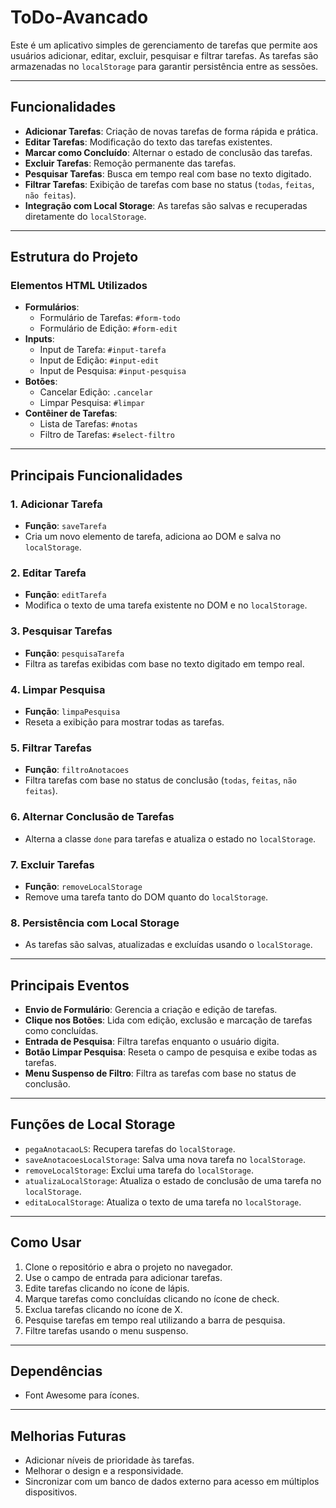 # ToDo-Avancado

Este é um aplicativo simples de gerenciamento de tarefas que permite aos usuários adicionar, editar, excluir, pesquisar e filtrar tarefas. As tarefas são armazenadas no `localStorage` para garantir persistência entre as sessões.

---

## **Funcionalidades**
- **Adicionar Tarefas**: Criação de novas tarefas de forma rápida e prática.
- **Editar Tarefas**: Modificação do texto das tarefas existentes.
- **Marcar como Concluído**: Alternar o estado de conclusão das tarefas.
- **Excluir Tarefas**: Remoção permanente das tarefas.
- **Pesquisar Tarefas**: Busca em tempo real com base no texto digitado.
- **Filtrar Tarefas**: Exibição de tarefas com base no status (`todas`, `feitas`, `não feitas`).
- **Integração com Local Storage**: As tarefas são salvas e recuperadas diretamente do `localStorage`.

---

## **Estrutura do Projeto**
### **Elementos HTML Utilizados**
- **Formulários**:
  - Formulário de Tarefas: `#form-todo`
  - Formulário de Edição: `#form-edit`
- **Inputs**:
  - Input de Tarefa: `#input-tarefa`
  - Input de Edição: `#input-edit`
  - Input de Pesquisa: `#input-pesquisa`
- **Botões**:
  - Cancelar Edição: `.cancelar`
  - Limpar Pesquisa: `#limpar`
- **Contêiner de Tarefas**:
  - Lista de Tarefas: `#notas`
  - Filtro de Tarefas: `#select-filtro`

---

## **Principais Funcionalidades**

### 1. **Adicionar Tarefa**
- **Função**: `saveTarefa`
- Cria um novo elemento de tarefa, adiciona ao DOM e salva no `localStorage`.

### 2. **Editar Tarefa**
- **Função**: `editTarefa`
- Modifica o texto de uma tarefa existente no DOM e no `localStorage`.

### 3. **Pesquisar Tarefas**
- **Função**: `pesquisaTarefa`
- Filtra as tarefas exibidas com base no texto digitado em tempo real.

### 4. **Limpar Pesquisa**
- **Função**: `limpaPesquisa`
- Reseta a exibição para mostrar todas as tarefas.

### 5. **Filtrar Tarefas**
- **Função**: `filtroAnotacoes`
- Filtra tarefas com base no status de conclusão (`todas`, `feitas`, `não feitas`).

### 6. **Alternar Conclusão de Tarefas**
- Alterna a classe `done` para tarefas e atualiza o estado no `localStorage`.

### 7. **Excluir Tarefas**
- **Função**: `removeLocalStorage`
- Remove uma tarefa tanto do DOM quanto do `localStorage`.

### 8. **Persistência com Local Storage**
- As tarefas são salvas, atualizadas e excluídas usando o `localStorage`.

---

## **Principais Eventos**
- **Envio de Formulário**: Gerencia a criação e edição de tarefas.
- **Clique nos Botões**: Lida com edição, exclusão e marcação de tarefas como concluídas.
- **Entrada de Pesquisa**: Filtra tarefas enquanto o usuário digita.
- **Botão Limpar Pesquisa**: Reseta o campo de pesquisa e exibe todas as tarefas.
- **Menu Suspenso de Filtro**: Filtra as tarefas com base no status de conclusão.

---

## **Funções de Local Storage**
- `pegaAnotacaoLS`: Recupera tarefas do `localStorage`.
- `saveAnotacoesLocalStorage`: Salva uma nova tarefa no `localStorage`.
- `removeLocalStorage`: Exclui uma tarefa do `localStorage`.
- `atualizaLocalStorage`: Atualiza o estado de conclusão de uma tarefa no `localStorage`.
- `editaLocalStorage`: Atualiza o texto de uma tarefa no `localStorage`.

---

## **Como Usar**
1. Clone o repositório e abra o projeto no navegador.
2. Use o campo de entrada para adicionar tarefas.
3. Edite tarefas clicando no ícone de lápis.
4. Marque tarefas como concluídas clicando no ícone de check.
5. Exclua tarefas clicando no ícone de X.
6. Pesquise tarefas em tempo real utilizando a barra de pesquisa.
7. Filtre tarefas usando o menu suspenso.

---

## **Dependências**
- Font Awesome para ícones.

---

## **Melhorias Futuras**
- Adicionar níveis de prioridade às tarefas.
- Melhorar o design e a responsividade.
- Sincronizar com um banco de dados externo para acesso em múltiplos dispositivos.
